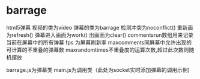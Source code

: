 barrage
=======

html5弹幕
视频的类为video
弹幕的类为barrage
检测冲突为noconflict()
重新画为refresh()
弹幕进入画面为work()
出画面为clear()
commentsrun数组用来记录当前在屏幕中的所有弹幕
fps 为屏幕刷新率
maxcomments同屏幕中允许出现的可计算的不重叠的弹幕数
maxrandomtimes不重叠度的运算次数,超过此次数则随机摆放


barrage.js为弹幕类
main.js为调用类（此处为socket实时添加弹幕的调用示例)

